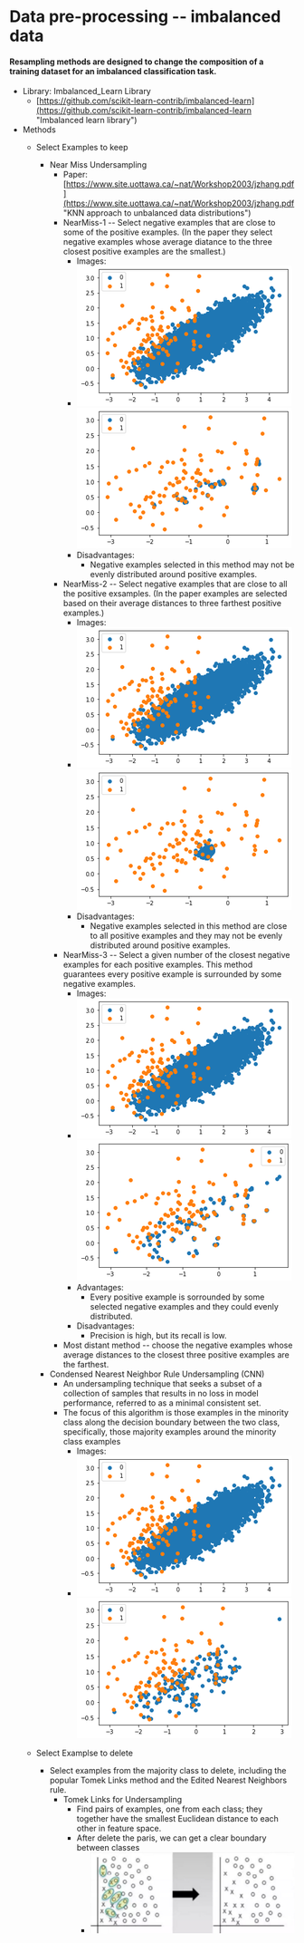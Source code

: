# Data pre-processing -- imbalanced data #
#### Resampling methods are designed to change the composition of a training dataset for an imbalanced classification task. ####
- Library: Imbalanced_Learn Library
	- [https://github.com/scikit-learn-contrib/imbalanced-learn](https://github.com/scikit-learn-contrib/imbalanced-learn "Imbalanced learn library")
- Methods
	- Select Examples to keep
		- Near Miss Undersampling
			- Paper: [https://www.site.uottawa.ca/~nat/Workshop2003/jzhang.pdf](https://www.site.uottawa.ca/~nat/Workshop2003/jzhang.pdf "KNN approach to unbalanced data distributions")
			- NearMiss-1 -- Select negative examples that are close to some of the positive examples. (In the paper they select negative examples whose average diatance to the three closest positive examples are the smallest.)
				- Images:
				- ![](https://github.com/yuehua-Song666/data_analysis/blob/main/data_processing/img/Imbalanced_data_examples.png) ![](https://github.com/yuehua-Song666/data_analysis/blob/main/data_processing/img/NearMiss1.png)
				- Disadvantages:
					- Negative examples selected in this method may not be evenly distributed around positive examples.
			- NearMiss-2 -- Select negative examples that are close to all the positive exsamples. (In the paper examples are selected based on their average distances to three farthest positive examples.)
				- Images:
				- ![](https://github.com/yuehua-Song666/data_analysis/blob/main/data_processing/img/Imbalanced_data_examples.png) ![](https://github.com/yuehua-Song666/data_analysis/blob/main/data_processing/img/NearMiss2.png)
				- Disadvantages:
					- Negative examples selected in this method are close to all positive examples and they may not be evenly distributed around positive examples.
			- NearMiss-3 -- Select a given number of the closest negative examples for each positive examples. This method guarantees every positive example is surrounded by some negative examples.  
				- Images:
				- ![](https://github.com/yuehua-Song666/data_analysis/blob/main/data_processing/img/Imbalanced_data_examples.png) ![](https://github.com/yuehua-Song666/data_analysis/blob/main/data_processing/img/NearMiss3.png)
				- Advantages:
					- Every positive example is sorrounded by some selected negative examples and they could evenly distributed.
				- Disadvantages:
					- Precision is high, but its recall is low.
			- Most distant method -- choose the negative examples whose average distances to the closest three positive examples are the farthest.
		- Condensed Nearest Neighbor Rule Undersampling (CNN)
			- An undersampling technique that seeks a subset of a collection of samples that results in no loss in model performance, referred to as a minimal consistent set.
			- The focus of this algorithm is those examples in the minority class along the decision boundary between the two class, specifically, those majority examples around the minority class examples
				- Images:
				- ![](https://github.com/yuehua-Song666/data_analysis/blob/main/data_processing/img/Imbalanced_data_examples.png) ![](https://github.com/yuehua-Song666/data_analysis/blob/main/data_processing/img/condensed_nearest_neighbour.png)
				
	- Select Examplse to delete
		- Select examples from the majority class to delete, including the popular Tomek Links method and the Edited Nearest Neighbors rule.
			- Tomek Links for Undersampling
				- Find pairs of examples, one from each class; they together have the smallest Euclidean distance to each other in feature space.
				- After delete the paris, we can get a clear boundary between classes
					- ![](https://github.com/yuehua-Song666/data_analysis/blob/main/data_processing/img/tomek.png)
